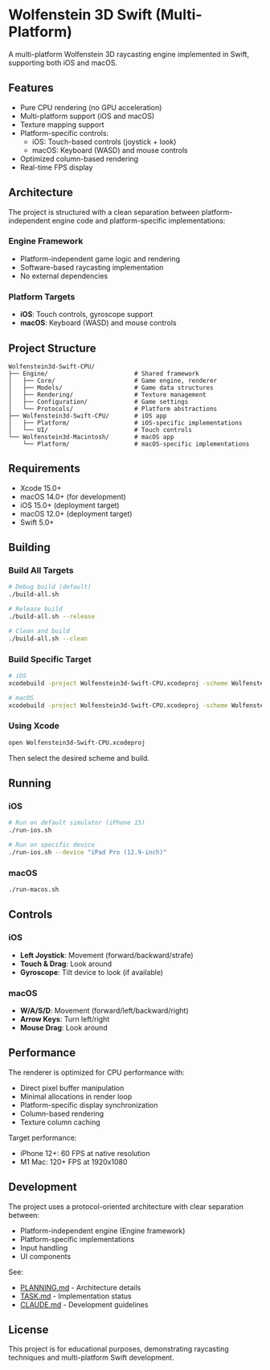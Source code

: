 # Wolfenstein 3D Swift (Multi-Platform)

A multi-platform Wolfenstein 3D raycasting engine implemented in Swift, supporting both iOS and macOS.

## Features

- Pure CPU rendering (no GPU acceleration)
- Multi-platform support (iOS and macOS)
- Texture mapping support
- Platform-specific controls:
  - iOS: Touch-based controls (joystick + look)
  - macOS: Keyboard (WASD) and mouse controls
- Optimized column-based rendering
- Real-time FPS display

## Architecture

The project is structured with a clean separation between platform-independent engine code and platform-specific implementations:

### Engine Framework
- Platform-independent game logic and rendering
- Software-based raycasting implementation
- No external dependencies

### Platform Targets
- **iOS**: Touch controls, gyroscope support
- **macOS**: Keyboard (WASD) and mouse controls

## Project Structure

```
Wolfenstein3d-Swift-CPU/
├── Engine/                        # Shared framework
│   ├── Core/                      # Game engine, renderer
│   ├── Models/                    # Game data structures
│   ├── Rendering/                 # Texture management
│   ├── Configuration/             # Game settings
│   └── Protocols/                 # Platform abstractions
├── Wolfenstein3d-Swift-CPU/       # iOS app
│   ├── Platform/                  # iOS-specific implementations
│   └── UI/                        # Touch controls
└── Wolfenstein3d-Macintosh/       # macOS app
    └── Platform/                  # macOS-specific implementations
```

## Requirements

- Xcode 15.0+
- macOS 14.0+ (for development)
- iOS 15.0+ (deployment target)
- macOS 12.0+ (deployment target)
- Swift 5.0+

## Building

### Build All Targets
```bash
# Debug build (default)
./build-all.sh

# Release build
./build-all.sh --release

# Clean and build
./build-all.sh --clean
```

### Build Specific Target
```bash
# iOS
xcodebuild -project Wolfenstein3d-Swift-CPU.xcodeproj -scheme Wolfenstein3d-Swift-CPU -sdk iphonesimulator build

# macOS
xcodebuild -project Wolfenstein3d-Swift-CPU.xcodeproj -scheme Wolfenstein3d-Macintosh build
```

### Using Xcode
```bash
open Wolfenstein3d-Swift-CPU.xcodeproj
```
Then select the desired scheme and build.

## Running

### iOS
```bash
# Run on default simulator (iPhone 15)
./run-ios.sh

# Run on specific device
./run-ios.sh --device "iPad Pro (12.9-inch)"
```

### macOS
```bash
./run-macos.sh
```

## Controls

### iOS
- **Left Joystick**: Movement (forward/backward/strafe)
- **Touch & Drag**: Look around
- **Gyroscope**: Tilt device to look (if available)

### macOS
- **W/A/S/D**: Movement (forward/left/backward/right)
- **Arrow Keys**: Turn left/right
- **Mouse Drag**: Look around

## Performance

The renderer is optimized for CPU performance with:
- Direct pixel buffer manipulation
- Minimal allocations in render loop
- Platform-specific display synchronization
- Column-based rendering
- Texture column caching

Target performance:
- iPhone 12+: 60 FPS at native resolution
- M1 Mac: 120+ FPS at 1920x1080

## Development

The project uses a protocol-oriented architecture with clear separation between:
- Platform-independent engine (Engine framework)
- Platform-specific implementations
- Input handling
- UI components

See:
- [PLANNING.md](PLANNING.md) - Architecture details
- [TASK.md](TASK.md) - Implementation status
- [CLAUDE.md](CLAUDE.md) - Development guidelines

## License

This project is for educational purposes, demonstrating raycasting techniques and multi-platform Swift development.
